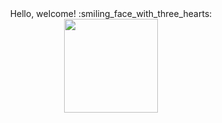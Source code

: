 <div align="center">
Hello, welcome! :smiling_face_with_three_hearts:
    </div>
<div align="center">
    <a href="https://github.com/yaradonato">
<img  height="150em" src="https://github-readme-stats.vercel.app/api?username=YaraDonato&show_icons=true&theme=synthwave&count_private=true"/>
</div>
